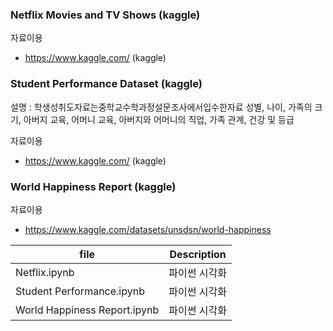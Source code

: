 ### Netflix Movies and TV Shows (kaggle)

자료이용
- https://www.kaggle.com/ (kaggle)

### Student Performance Dataset (kaggle)

설명 : 학생성취도자료는중학교수학과정설문조사에서입수한자료
성별, 나이, 가족의 크기, 아버지 교육, 어머니 교육, 아버지와 어머니의 직업, 가족 관계, 건강 및 등급

자료이용
- https://www.kaggle.com/ (kaggle)

### World Happiness Report (kaggle)

자료이용
- https://www.kaggle.com/datasets/unsdsn/world-happiness

| file | Description |
| ------ | ------ |
| Netflix.ipynb | 파이썬 시각화 |
| Student Performance.ipynb | 파이썬 시각화 |
| World Happiness Report.ipynb | 파이썬 시각화 |
